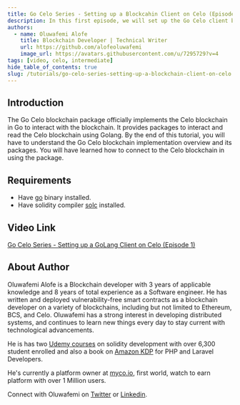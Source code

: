 ```yaml
---
title: Go Celo Series - Setting up a Blockcahin Client on Celo (Episode 1)
description: In this first episode, we will set up the Go Celo client by cloning it, exploring the packages that are present in it, and using the ethclient package to create a client connection.
authors:
  - name: Oluwafemi Alofe
    title: Blockchain Developer | Technical Writer
    url: https://github.com/alofeoluwafemi
    image_url: https://avatars.githubusercontent.com/u/7295729?v=4
tags: [video, celo, intermediate]
hide_table_of_contents: true
slug: /tutorials/go-celo-series-setting-up-a-blockchain-client-on-celo
---
```



## Introduction 
The Go Celo blockchain package officially implements the Celo blockchain in Go to interact with the blockchain. It provides packages to interact and read the Celo blockchain using Golang. By the end of this tutorial, you will have to understand the Go Celo blockchain implementation overview and its packages. You will have learned how to connect to the Celo blockchain in using the package.

## Requirements
* Have [go](https://go.dev/doc/install) binary installed.
* Have solidity compiler [solc](https://docs.soliditylang.org/en/v0.8.17/installing-solidity.html) installed.

## Video Link
[Go Celo Series - Setting up a GoLang Client on Celo (Episode 1)](https://youtu.be/ZpWLdkSTyyc)

## About Author
Oluwafemi Alofe is a Blockchain developer with 3 years of applicable knowledge and 8 years of total experience as a Software engineer. He has written and deployed vulnerability-free smart contracts as a blockchain developer on a variety of blockchains, including but not limited to Ethereum, BCS, and Celo. Oluwafemi has a strong interest in developing distributed systems, and continues to learn new things every day to stay current with technological advancements.

He is has two [Udemy courses](https://www.udemy.com/user/alofeoluwafemi) on solidity development with over 6,300 student enrolled and also a book on [Amazon KDP](https://www.amazon.com/Beginning-PHP-Laravel-approach-Inventory-ebook/dp/B086434XWV) for PHP and Laravel Developers.

He's currently a platform owner at [myco.io](https://myco.io), first world, watch to earn platform with over 1 Million users.

Connect with Oluwafemi on [Twitter](https://twitter.com/alofeoluwafemi_) or [Linkedin](https://www.linkedin.com/in/oluwafemialofe).